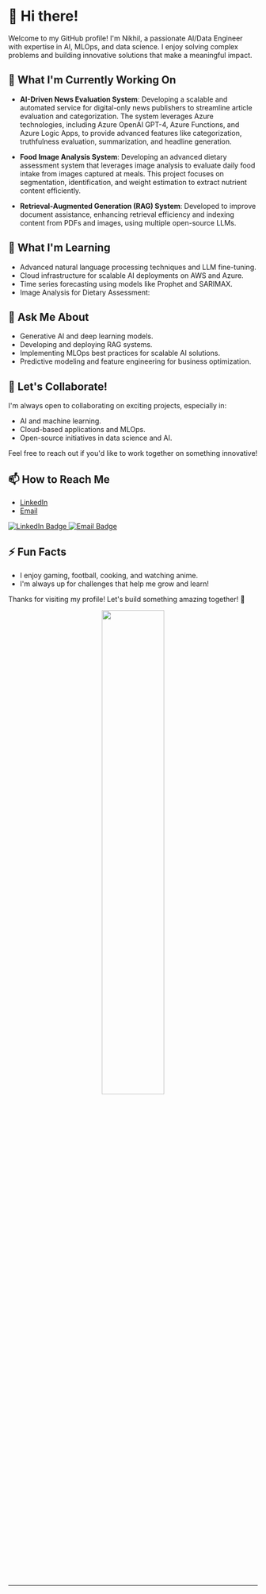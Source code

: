 # 👋 Hi there!

Welcome to my GitHub profile! I'm Nikhil, a passionate AI/Data Engineer with expertise in AI, MLOps, and data science. I enjoy solving complex problems and building innovative solutions that make a meaningful impact.

## 🔭 What I'm Currently Working On
-  **AI-Driven News Evaluation System**: Developing a scalable and automated service for digital-only news publishers to streamline article evaluation and categorization. The system leverages Azure technologies, including Azure OpenAI GPT-4, Azure Functions, and Azure Logic Apps, to provide advanced features like categorization, truthfulness evaluation, summarization, and headline generation. 

- **Food Image Analysis System**: Developing an advanced dietary assessment system that leverages image analysis to evaluate daily food intake from images captured at meals. This project focuses on segmentation, identification, and weight estimation to extract nutrient content efficiently.
 

- **Retrieval-Augmented Generation (RAG) System**: Developed to improve document assistance, enhancing retrieval efficiency and indexing content from PDFs and images, using multiple open-source LLMs.


## 🌱 What I'm Learning

- Advanced natural language processing techniques and LLM fine-tuning.
- Cloud infrastructure for scalable AI deployments on AWS and Azure.
- Time series forecasting using models like Prophet and SARIMAX.
- Image Analysis for Dietary Assessment:

## 💬 Ask Me About

- Generative AI and deep learning models.
- Developing and deploying RAG systems.
- Implementing MLOps best practices for scalable AI solutions.
- Predictive modeling and feature engineering for business optimization.

## 🤝 Let's Collaborate!

I'm always open to collaborating on exciting projects, especially in:
- AI and machine learning.
- Cloud-based applications and MLOps.
- Open-source initiatives in data science and AI.

Feel free to reach out if you'd like to work together on something innovative!

## 📫 How to Reach Me

- [LinkedIn](https://www.linkedin.com/in/nikhil-koche/)
- [Email](mailto:nikhilkoche682@gmail.com)

<div id="badges">
  <a href="https://www.linkedin.com/in/nikhil-koche/">
    <img src="https://img.shields.io/badge/LinkedIn-blue?style=for-the-badge&logo=linkedin&logoColor=white" alt="LinkedIn Badge"/>
  </a>
  <a href="mailto:nikhilkoche682@gmail.com">
    <img src="https://img.shields.io/badge/Email-red?style=for-the-badge&logo=gmail&logoColor=white" alt="Email Badge"/>
  </a>
</div>

## ⚡ Fun Facts

- I enjoy gaming, football, cooking, and watching anime.
- I'm always up for challenges that help me grow and learn!

Thanks for visiting my profile! Let's build something amazing together! 🚀

<div id="header" align="center">
  <img src="https://i.giphy.com/media/v1.Y2lkPTc5MGI3NjExM2lucDl1N3dqamp6NjUxcXFncXRobG5ybmJuNTJxNzdwM3g1azZkZCZlcD12MV9pbnRlcm5hbF9naWZfYnlfaWQmY3Q9cw/oAMORhDCizxzfrtSly/giphy.gif" width="50%"/>
</div>

---
